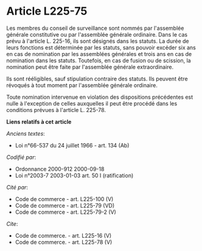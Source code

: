 # Article L225-75

Les membres du conseil de surveillance sont nommés par l'assemblée générale constitutive ou par l'assemblée générale
ordinaire. Dans le cas prévu à l'article L. 225-16, ils sont désignés dans les statuts. La durée de leurs fonctions est
déterminée par les statuts, sans pouvoir excéder six ans en cas de nomination par les assemblées générales et trois ans en
cas de nomination dans les statuts. Toutefois, en cas de fusion ou de scission, la nomination peut être faite par l'assemblée
générale extraordinaire.

Ils sont rééligibles, sauf stipulation contraire des statuts. Ils peuvent être révoqués à tout moment par l'assemblée
générale ordinaire.

Toute nomination intervenue en violation des dispositions précédentes est nulle à l'exception de celles auxquelles il peut
être procédé dans les conditions prévues à l'article L. 225-78.

**Liens relatifs à cet article**

_Anciens textes_:

  - Loi n°66-537 du 24 juillet 1966 - art. 134 (Ab)

_Codifié par_:

  - Ordonnance 2000-912 2000-09-18
  - Loi n°2003-7 2003-01-03 art. 50 I (ratification)

_Cité par_:

  - Code de commerce - art. L225-100 (V)
  - Code de commerce - art. L225-79 (VD)
  - Code de commerce - art. L225-79-2 (V)

_Cite_:

  - Code de commerce. - art. L225-16 (V)
  - Code de commerce. - art. L225-78 (V)
